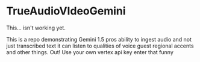 # TrueAudioVIdeoGemini

This... isn't working yet.

This is a repo demonstrating Gemini 1.5 pros ability to ingest audio and not just transcribed text it can listen to qualities of voice guest regional accents and other things. Out! Use your own vertex api key enter that funny
